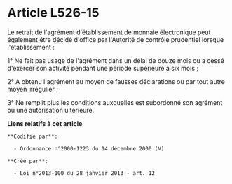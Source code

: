 # Article L526-15

Le retrait de l'agrément d'établissement de monnaie électronique peut également être décidé d'office par l'Autorité de
contrôle prudentiel lorsque l'établissement : 

1° Ne fait pas usage de l'agrément dans un délai de douze mois ou a cessé d'exercer son activité pendant une période
supérieure à six mois ; 

2° A obtenu l'agrément au moyen de fausses déclarations ou par tout autre moyen irrégulier ; 

3° Ne remplit plus les conditions auxquelles est subordonné son agrément ou une autorisation ultérieure.

**Liens relatifs à cet article**

	**Codifié par**:

	  - Ordonnance n°2000-1223 du 14 décembre 2000 (V)

	**Créé par**:

	  - Loi n°2013-100 du 28 janvier 2013 - art. 12
